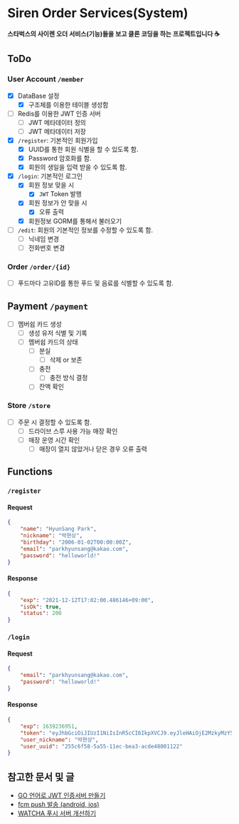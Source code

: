 # Siren Order Services(System)
**스타벅스의 사이렌 오더 서비스(기능)들을 보고 클론 코딩을 하는 프로젝트입니다 ☕️**

## ToDo
### User Account `/member`
- [X] DataBase 설정
    - [X] 구조체를 이용한 테이블 생성함
- [ ] Redis를 이용한 JWT 인증 서버
    - [ ] JWT 메타데이터 정의 
    - [ ] JWT 메타데이터 저장
- [X] `/register`: 기본적인 회원가입
    - [X] UUID를 통한 회원 식별을 할 수 있도록 함.
    - [X] Password 암호화를 함.
    - [X] 회원의 생일을 입력 받을 수 있도록 함.
- [X] `/login`: 기본적인 로그인
    - [X] 회원 정보 맞을 시 
        - [X] `JWT` Token 발행
    - [X] 회원 정보가 안 맞을 시
        - [X] 오류 출력
    - [X] 회원정보 GORM를 통해서 불러오기
- [ ] `/edit`: 회원의 기본적인 정보를 수정할 수 있도록 함.
    - [ ] 닉네임 변경
    - [ ] 전화번호 변경
### Order `/order/{id}`
- [ ] 푸드마다 고유ID를 통한 푸드 및 음료를 식별할 수 있도록 함.

## Payment `/payment`
- [ ] 멤버쉽 카드 생성
    - [ ] 생성 유저 식별 및 기록
    - [ ] 멤버쉽 카드의 상태
        - [ ] 분실
            - [ ] 삭제 or 보존
        - [ ] 충전
            - [ ] 충전 방식 결정
        - [ ] 잔액 확인

### Store `/store`
- [ ] 주문 시 결정할 수 있도록 함.
    - [ ] 드라이브 스루 사용 가능 매장 확인
    - [ ] 매장 운영 시간 확인
        - [ ] 매장이 열지 않았거나 닫은 경우 오류 출력

## Functions
### `/register`
#### Request
```json
{
    "name": "HyunSang Park",
    "nickname": "박현상",
    "birthday": "2006-01-02T00:00:00Z",
    "email": "parkhyunsang@kakao.com",
    "password": "helloworld!"
}
```

#### Response
```json
{
    "exp": "2021-12-12T17:02:00.486146+09:00",
    "isOk": true,
    "status": 200
}
```

### `/login`
#### Request
```json
{
    "email": "parkhyunsang@kakao.com",
    "password": "helloworld!"
}
```

#### Response

```json
{
    "exp": 1639236951,
    "token": "eyJhbGciOiJIUzI1NiIsInR5cCI6IkpXVCJ9.eyJleHAiOjE2MzkyMzY5NTEsInVzZXJfdXVpZCI6IjI1NWM2ZjU4LTVhNTUtMTFlYy1iZWEzLWFjZGU0ODAwMTEyMiJ9.ytPJKpOpRZ98w093k3FDZ1wfTR8ybrrxhJ84tmp8R0Y",
    "user_nickname": "박현상",
    "user_uuid": "255c6f58-5a55-11ec-bea3-acde48001122"
}
```

## 참고한 문서 및 글
- [GO 언어로 JWT 인증서버 만들기](https://covenant.tistory.com/203)
- [<go> fcm push 발송 (android, ios)](https://www.byfuls.com/programming/read?id=25)
- [WATCHA 푸시 서버 개선하기](https://medium.com/watcha/watcha-%ED%91%B8%EC%8B%9C-%EC%84%9C%EB%B2%84-%EA%B0%9C%EC%84%A0%ED%95%98%EA%B8%B0-56070b73c287)